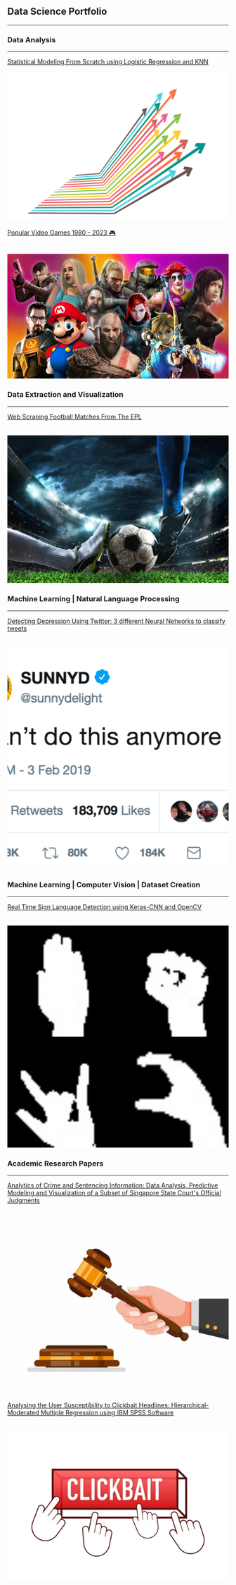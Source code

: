 ## Data Science Portfolio

---

### Data Analysis 

---
[Statistical Modeling From Scratch using Logistic Regression and KNN](https://github.com/GGandhi25/Census-Income-Classification.git)
<br><br><img src="images/stat-modeling.png?raw=true"/><br>

[Popular Video Games 1980 - 2023 🎮](https://github.com/GGandhi25/Popular-Video-Games.git)<br>
<br><br><img src="images/best-video-games.png?raw=true"/><br>


### Data Extraction and Visualization 

---
[Web Scraping Football Matches From The EPL](https://github.com/GGandhi25/DATA-EXTRACTION-ANALYSIS-ON-ENGLISH-PREMIER-LEAGUE.git)<br>
<br><br><img src="images/epl.png?raw=true"/><br>


### Machine Learning | Natural Language Processing

---
[Detecting Depression Using Twitter: 3 different Neural Networks to classify tweets](https://github.com/GGandhi25/DEPRESSION-DETECTION-USING-TWITTER.git)<br>
<br><br><img src="images/twitter-depression.jpeg?raw=true"/><br>


### Machine Learning | Computer Vision | Dataset Creation

---
[Real Time Sign Language Detection using Keras-CNN and OpenCV](https://github.com/GGandhi25/RealTimeSignLanguageDetection.git)<br>
<br><br><img src="images/sign-language-detection.jpeg?raw=true"/><br>


### Academic Research Papers

---
[Analytics of Crime and Sentencing Information: Data Analysis, Predictive Modeling and Visualization of a Subset of Singapore State Court's Official Judgments](https://drive.google.com/file/d/1u4HNPa47Wf8zcvavjSQMBbE_19A8Udka/view?usp=sharing)<br>
<br><br><img src="images/crime-analysis.jpeg?raw=true"/><br>

[Analysing the User Susceptibility to Clickbait Headlines: Hierarchical-Moderated Multiple Regression using IBM SPSS Software](https://drive.google.com/file/d/1FVxFjURaXgeQqr3QQ1iO6Wa8xlk1eXFL/view?usp=sharing)<br>
<br><br><img src="images/clickbait.jpeg?raw=true"/><br>

